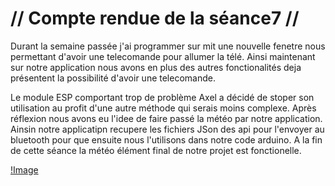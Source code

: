 # // Compte rendue de la séance7 // 

Durant la semaine passée j'ai programmer sur mit une nouvelle fenetre nous permettant d'avoir une telecomande pour allumer la télé.
Ainsi maintenant sur notre application nous avons en plus des autres fonctionalités deja présentent la possibilité d'avoir une telecomande.

Le module ESP comportant trop de problème Axel a décidé de stoper son utilisation au profit d'une autre méthode qui serais moins complexe.
Après réflexion nous avons eu l'idee de faire passé la météo par notre application. Ainsin notre applicatipn recupere les fichiers JSon des api pour l'envoyer au bluetooth
pour que ensuite nous l'utilisons dans notre code arduino. A la fin de cette séance la météo élément final de notre projet est fonctionelle.

[!Image](https://github.com/ProjetOttoBox/Projet-Arduino/blob/master/Ressources/54222294_2326632224043046_5029658543318368256_n.jpg)
